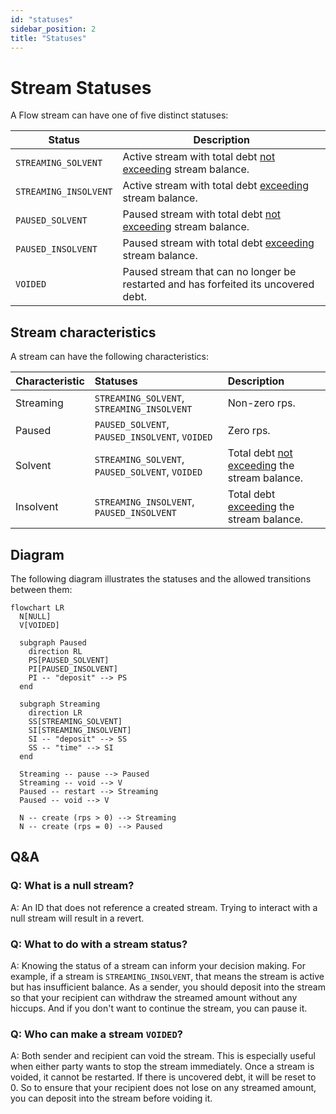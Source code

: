 ```yaml
---
id: "statuses"
sidebar_position: 2
title: "Statuses"
---
```


# Stream Statuses

A Flow stream can have one of five distinct statuses:

| Status                | Description                                                                         |
| --------------------- | ----------------------------------------------------------------------------------- |
| `STREAMING_SOLVENT`   | Active stream with total debt <ins>not exceeding</ins> stream balance.              |
| `STREAMING_INSOLVENT` | Active stream with total debt <ins>exceeding</ins> stream balance.                  |
| `PAUSED_SOLVENT`      | Paused stream with total debt <ins>not exceeding</ins> stream balance.              |
| `PAUSED_INSOLVENT`    | Paused stream with total debt <ins>exceeding</ins> stream balance.                  |
| `VOIDED`              | Paused stream that can no longer be restarted and has forfeited its uncovered debt. |

## Stream characteristics

A stream can have the following characteristics:

| Characteristic | Statuses                                        | Description                                             |
| :------------- | :---------------------------------------------- | :------------------------------------------------------ |
| Streaming      | `STREAMING_SOLVENT`, `STREAMING_INSOLVENT`      | Non-zero rps.                                           |
| Paused         | `PAUSED_SOLVENT`, `PAUSED_INSOLVENT`, `VOIDED`  | Zero rps.                                               |
| Solvent        | `STREAMING_SOLVENT`, `PAUSED_SOLVENT`, `VOIDED` | Total debt <ins>not exceeding</ins> the stream balance. |
| Insolvent      | `STREAMING_INSOLVENT`, `PAUSED_INSOLVENT`       | Total debt <ins>exceeding</ins> the stream balance.     |

## Diagram

The following diagram illustrates the statuses and the allowed transitions between them:

```mermaid
flowchart LR
  N[NULL]
  V[VOIDED]

  subgraph Paused
    direction RL
    PS[PAUSED_SOLVENT]
    PI[PAUSED_INSOLVENT]
    PI -- "deposit" --> PS
  end

  subgraph Streaming
    direction LR
    SS[STREAMING_SOLVENT]
    SI[STREAMING_INSOLVENT]
    SI -- "deposit" --> SS
    SS -- "time" --> SI
  end

  Streaming -- pause --> Paused
  Streaming -- void --> V
  Paused -- restart --> Streaming
  Paused -- void --> V

  N -- create (rps > 0) --> Streaming
  N -- create (rps = 0) --> Paused
```

## Q&A

### Q: What is a null stream?

A: An ID that does not reference a created stream. Trying to interact with a null stream will result in a revert.

### Q: What to do with a stream status?

A: Knowing the status of a stream can inform your decision making. For example, if a stream is `STREAMING_INSOLVENT`,
that means the stream is active but has insufficient balance. As a sender, you should deposit into the stream so that
your recipient can withdraw the streamed amount without any hiccups. And if you don't want to continue the stream, you
can pause it.

### Q: Who can make a stream `VOIDED`?

A: Both sender and recipient can void the stream. This is especially useful when either party wants to stop the stream
immediately. Once a stream is voided, it cannot be restarted. If there is uncovered debt, it will be reset to 0. So to
ensure that your recipient does not lose on any streamed amount, you can deposit into the stream before voiding it.
